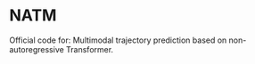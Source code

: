 # NATM

Official code for: Multimodal trajectory prediction based on non-autoregressive Transformer.

